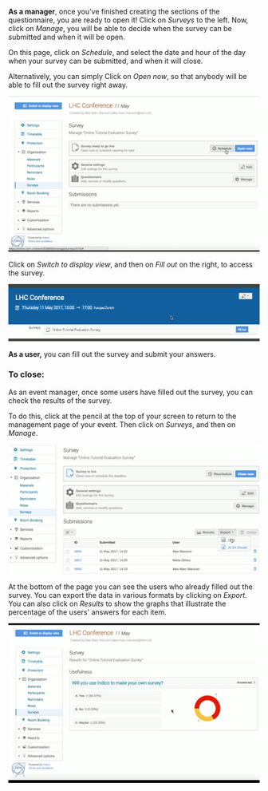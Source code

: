 **As a manager**, once you’ve finished creating the sections of the questionnaire, you are ready to open it!
Click on _Surveys_ to the left.
Now, click on _Manage_, you will be able to decide when the survey can be submitted and when it will be open.

On this page, click on _Schedule_, and select the date and hour of the day when your survey can be submitted, and when it will close.

Alternatively, you can simply Click on _Open now_, so that anybody will be able to fill out the survey right away.

![](/assets/survey_schedule.png)

Click on _Switch to display view_, and then on _Fill out_ on the right, to access the survey.

![](/assets/survey_fillout.png)

**As a user,** you can fill out the survey and submit your answers.

### To close:

As an event manager, once some users have filled out the survey, you can check the results of the survey.

To do this, click at the pencil at the top of your screen to return to the management page of your event. Then click on _Surveys_, and then on _Manage_.

![](/assets/survey_results.png)

At the bottom of the page you can see the users who already filled out the survey.
You can export the data in various formats by clicking on _Export_. You can also click on _Results_ to show the graphs that illustrate the percentage of the users' answers for each item.

![](/assets/survey_results_display.png)
